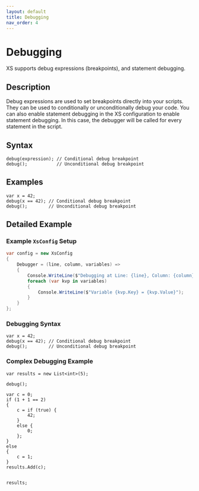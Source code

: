 ```yaml
---
layout: default
title: Debugging
nav_order: 4
---
```


# Debugging

XS supports debug expressions (breakpoints), and statement debugging.

## Description

Debug expressions are used to set breakpoints directly into your scripts. They can be used to conditionally or unconditionally debug your code.
You can also enable statement debugging in the XS configuration to enable statement debugging. In this case, the debugger will be called for every statement in the script.

## Syntax

```xs
debug(expression); // Conditional debug breakpoint
debug();           // Unconditional debug breakpoint
```

## Examples

```xs
var x = 42;
debug(x == 42); // Conditional debug breakpoint
debug();        // Unconditional debug breakpoint
```

## Detailed Example

### Example `XsConfig` Setup

```csharp
var config = new XsConfig
{
    Debugger = (line, column, variables) =>
    {
        Console.WriteLine($"Debugging at Line: {line}, Column: {column}");
        foreach (var kvp in variables)
        {
            Console.WriteLine($"Variable {kvp.Key} = {kvp.Value}");
        }
    }
};
```

### Debugging Syntax

```xs
var x = 42;
debug(x == 42); // Conditional debug breakpoint
debug();        // Unconditional debug breakpoint
```

### Complex Debugging Example

```xs
var results = new List<int>(5);

debug(); 

var c = 0;
if (1 + 1 == 2)
{
    c = if (true) { 
        42; 
    } 
    else { 
        0; 
    };
}
else
{
    c = 1;
}
results.Add(c);


results;
```